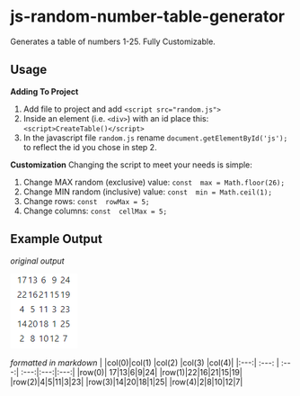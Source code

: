 

# js-random-number-table-generator
Generates a table of numbers 1-25. Fully Customizable.

## Usage
**Adding To Project**
1. Add file to project and add `<script src="random.js">`
2. Inside an element (i.e. `<div>`) with an id place this: `<script>CreateTable()</script>`
3. In the javascript file `random.js` rename `document.getElementById('js');` to reflect the id you chose in step 2.

**Customization**
Changing the script to meet your needs is simple:
 1. Change MAX random (exclusive) value: `const  max = Math.floor(26);`
 2. Change MIN random (inclusive) value: `const  min = Math.ceil(1);`
 3. Change rows: `const  rowMax = 5;`
 4. Change columns: `const  cellMax = 5;` 

 

## Example Output
*original output*  

![Screenshot](https://github.com/chrisrob210/js-random-advent-calendar-generator/blob/main/randomjs.png?raw=true)

*formatted in markdown*
| |col(0)|col(1) |col(2) |col(3) |col(4)|
|:---:| :---: | :---:| :---:|:---:|:---:|
|row(0)| 17|13|6|9|24|
|row(1)|22|16|21|15|19|
|row(2)|4|5|11|3|23|
|row(3)|14|20|18|1|25|
|row(4)|2|8|10|12|7|






